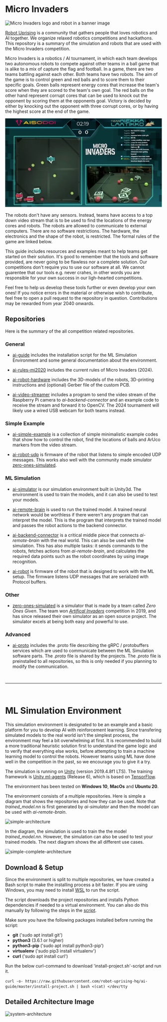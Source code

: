 # Micro Invaders

![Micro Invaders logo and robot in a banner image](banner.png)

[Robot Uprising](https://robotuprising.fi/) is a community that gathers people that loves robotics and AI together. We organize relaxed robotics competitions and hackathons. This repository is a summary of the simulation and robots that are used with the Micro Invaders competition.

Micro Invaders is a robotics / AI tournament, in which each team develops two autonomous robots to compete against other teams in a ball game that is alike to a mix of capture the flag and football. In a game, there are two teams battling against each other. Both teams have two robots. The aim of the game is to control green and red balls and to score them to their specific goals. Green balls represent energy cores that increase the team's score when they are scored to the team's own goal. The red balls on the other hand represent corrupt cores that can be used to knock out the opponent by scoring them at the opponents goal. Victory is decided by either by knocking out the opponent with three corrupt cores, or by having the highest score at the end of the game.

![Screencapture of a Micro Invaders 2020 game between teams Aisodoi and Hiekkalaatikko](mi20-snip.PNG)

The robots don't have any sensors. Instead, teams have access to a top down video stream that is to be used to find the locations of the energy cores and robots. The robots are allowed to communicate to external computers. There are no software restrictions. The hardware, the electronics and the shape of the robot, is restricted. The formal rules of the game are linked below.

This guide includes resources and examples meant to help teams get started on their solution. It's good to remember that the tools and software provided, are never going to be flawless nor a complete solution. Our competitions don't require you to use our software at all. We cannot guarentee that our tools e.g. never crahes, in other words you are responsible for your own success in our ligh-hearted competitions.

Feel free to help us develop these tools further or even develop your own ones! If you notice errors in the material or otherwise wish to contribute, feel free to open a pull request to the repository in question. Contributions may be rewarded from year 2040 onwards.

## Repositories

Here is the summary of the all competition related repositories.

### General

- [ai-guide](https://github.com/robot-uprising-hq/ai-guide) includes the installation script for the ML Simulation Environment and some general documentation about the environment.

- [ai-rules-mi2020](https://github.com/robot-uprising-hq/ai-rules-mi2020) includes the current rules of Micro Invaders (2024).

- [ai-robot-hardware](https://github.com/robot-uprising-hq/ai-robot-hardware) includes the 3D-models of the robots, 3D-printing instructions and (optional) Gerber file of the custom PCB.

- [ai-video-streamer](https://github.com/robot-uprising-hq/ai-video-streamer) includes a program to send the video stream of the Raspberry Pi camera to _ai-backend-connector_ and an example code to receive the stream and forward it to OpenCV. The 2024 tournament will likely use a wired USB webcam for both teams instead.

### Simple Example

- [ai-simple-example](https://github.com/robot-uprising-hq/ai-simple-example) is a collection of simple minimalistic example codes that show how to control the robot, find the locations of balls and ArUco markers from the video stream.

- [ai-robot-udp](https://github.com/robot-uprising-hq/ai-robot-udp) is firmware of the robot that listens to simple encoded UDP messages. This works also well with the community made simulator [zero-ones-simulated](https://github.com/zero-ones-given/zero-ones-simulated).

### ML Simulation

- [ai-simulator](https://github.com/robot-uprising-hq/ai-simulator) is our simulation environment built in Unity3d. The environment is used to train the models, and it can also be used to test your models.

- [ai-remote-brain](https://github.com/robot-uprising-hq/ai-remote-brain) is used to run the trained model. A trained neural network would be worthless if there weren't any program that can interpret the model. This is the program that interprets the trained model and passes the robot actions to the backend connector.

- [ai-backend-connector](https://github.com/robot-uprising-hq/ai-backend-connector) is a critical middle piece that connects _ai-remote-brain_ with the real world. This can also be used with the simulation. This has also multiple tasks: it sends commands to the robots, fetches actions from _ai-remote-brain_, and calculates the required data points such as the robot coordinates by using image recognition.

- [ai-robot](https://github.com/robot-uprising-hq/ai-robot) is firmware of the robot that is designed to work with the ML setup. The firmware listens UDP messages that are serialized with Protocol buffers.

### Other

- [zero-ones-simulated](https://github.com/zero-ones-given/zero-ones-simulated) is a simulator that is made by a team called _Zero Ones Given_. The team won [_Artifical Invaders_](https://www.twitch.tv/videos/497978829) competition in 2019, and has since released their own simulator as an open source project. The simulator excels at being both easy and powerful to use.

### Advanced

- [ai-proto](https://github.com/robot-uprising-hq/ai-proto) includes the .proto file describing the gRPC / protobuffers services which are used to communicate between the ML Simulation software parts. The _.proto_ file is shared by the projects. The _.proto_ file is preinstalled to all repositories, so this is only needed if you planning to modify the communication.

<br/>

---

<br/>

# ML Simulation Environment

This simulation environment is designated to be an example and a basic platform for you to develop AI with reinforcement learning. Since transfering simulated models to the real world isn't the simplest process, the environment may feel a bit overwhelming at first. It is recommended to build a more traditional heuristic solution first to understand the game logic and to verify that everything else works, before attempting to train a machine learning model to control the robots. However teams using ML have done well in the competition in the past, so we encourage you to give it a try.

The simulation is running on [Unity](https://unity.com/) (version 2019.4.8f1 LTS). The training framework is [Unity ml-agents](https://github.com/Unity-Technologies/ml-agents) (Release 6), which is based on [TensorFlow](https://www.tensorflow.org/).

The environment has been tested on **Windows 10**, **MacOs** and **Ubuntu 20**.

The environment consists of a multiple repositories. Here is simple a diagram that shows the repositories and how they can be used. Note that _trained_model.nn_ is first generated by _ai-simulator_ and then the model can be used with _ai-remote-brain_.

![simple-architecture](simple-architecture.png)

In the diagram, the simulation is used to train the the model _trained_model.nn_. However, the simulation can also be used to test your trained models. The next diagram shows the all different use cases.

![simple-complete-architecture](simple-complete-architecture.png)

## Download & Setup

Since the environment is split to multiple repositories, we have created a Bash script to make the installing process a bit faster. If you are using Windows, you may need to install [WSL](https://docs.microsoft.com/en-us/windows/wsl/install-win10) to run the script.

The script downloads the project repositories and installs Python dependencies if needed to a virtual environment. You can also do this manually by following the steps in the [script](https://github.com/robot-uprising-hq/ai-guide/blob/master/install-project.sh).

Make sure you have the following packages installed before running the script:

- **git** ('sudo apt install git')
- **python3** (3.6.1 or higher)
- **python3-pip** ('sudo apt install python3-pip')
- **virtualenv** ('sudo pip3 install virtualenv')
- **curl** ('sudo apt install curl')

Run the below curl-command to download 'install-project.sh'-script and run it.

`curl -o- https://raw.githubusercontent.com/robot-uprising-hq/ai-guide/master/install-project.sh | bash <(cat) </dev/tty`

## Detailed Architecture Image

![system-architecture](system-architecture.png)
